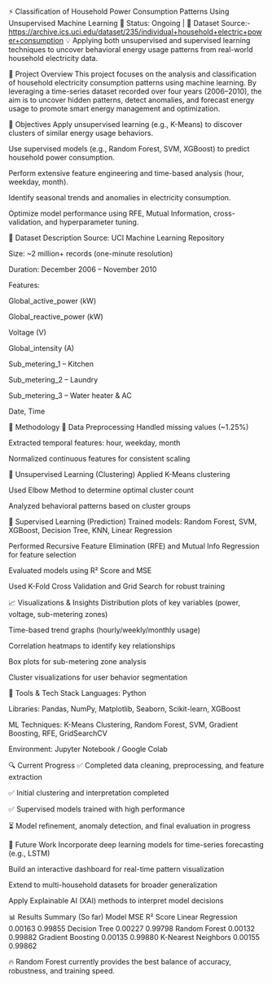 ⚡ Classification of Household Power Consumption Patterns Using Unsupervised Machine Learning
🧠 Status: Ongoing | 🔗 Dataset Source:- https://archive.ics.uci.edu/dataset/235/individual+household+electric+power+consumption
💡 Applying both unsupervised and supervised learning techniques to uncover behavioral energy usage patterns from real-world household electricity data.

📌 Project Overview
This project focuses on the analysis and classification of household electricity consumption patterns using machine learning. By leveraging a time-series dataset recorded over four years (2006–2010), the aim is to uncover hidden patterns, detect anomalies, and forecast energy usage to promote smart energy management and optimization.

🎯 Objectives
Apply unsupervised learning (e.g., K-Means) to discover clusters of similar energy usage behaviors.

Use supervised models (e.g., Random Forest, SVM, XGBoost) to predict household power consumption.

Perform extensive feature engineering and time-based analysis (hour, weekday, month).

Identify seasonal trends and anomalies in electricity consumption.

Optimize model performance using RFE, Mutual Information, cross-validation, and hyperparameter tuning.

📂 Dataset Description
Source: UCI Machine Learning Repository

Size: ~2 million+ records (one-minute resolution)

Duration: December 2006 – November 2010

Features:

Global_active_power (kW)

Global_reactive_power (kW)

Voltage (V)

Global_intensity (A)

Sub_metering_1 – Kitchen

Sub_metering_2 – Laundry

Sub_metering_3 – Water heater & AC

Date, Time

🧪 Methodology
🔹 Data Preprocessing
Handled missing values (~1.25%)

Extracted temporal features: hour, weekday, month

Normalized continuous features for consistent scaling

🔹 Unsupervised Learning (Clustering)
Applied K-Means clustering

Used Elbow Method to determine optimal cluster count

Analyzed behavioral patterns based on cluster groups

🔹 Supervised Learning (Prediction)
Trained models: Random Forest, SVM, XGBoost, Decision Tree, KNN, Linear Regression

Performed Recursive Feature Elimination (RFE) and Mutual Info Regression for feature selection

Evaluated models using R² Score and MSE

Used K-Fold Cross Validation and Grid Search for robust training

📈 Visualizations & Insights
Distribution plots of key variables (power, voltage, sub-metering zones)

Time-based trend graphs (hourly/weekly/monthly usage)

Correlation heatmaps to identify key relationships

Box plots for sub-metering zone analysis

Cluster visualizations for user behavior segmentation

🚀 Tools & Tech Stack
Languages: Python

Libraries: Pandas, NumPy, Matplotlib, Seaborn, Scikit-learn, XGBoost

ML Techniques: K-Means Clustering, Random Forest, SVM, Gradient Boosting, RFE, GridSearchCV

Environment: Jupyter Notebook / Google Colab

🔍 Current Progress
✅ Completed data cleaning, preprocessing, and feature extraction

✅ Initial clustering and interpretation completed

✅ Supervised models trained with high performance

⏳ Model refinement, anomaly detection, and final evaluation in progress

📌 Future Work
Incorporate deep learning models for time-series forecasting (e.g., LSTM)

Build an interactive dashboard for real-time pattern visualization

Extend to multi-household datasets for broader generalization

Apply Explainable AI (XAI) methods to interpret model decisions

📊 Results Summary (So far)
Model	MSE	R² Score
Linear Regression	0.00163	0.99855
Decision Tree	0.00227	0.99798
Random Forest	0.00132	0.99882
Gradient Boosting	0.00135	0.99880
K-Nearest Neighbors	0.00155	0.99862

🔥 Random Forest currently provides the best balance of accuracy, robustness, and training speed.

